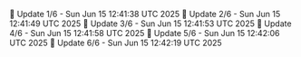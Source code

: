 📌 Update 1/6 - Sun Jun 15 12:41:38 UTC 2025
📌 Update 2/6 - Sun Jun 15 12:41:49 UTC 2025
📌 Update 3/6 - Sun Jun 15 12:41:53 UTC 2025
📌 Update 4/6 - Sun Jun 15 12:41:58 UTC 2025
📌 Update 5/6 - Sun Jun 15 12:42:06 UTC 2025
📌 Update 6/6 - Sun Jun 15 12:42:19 UTC 2025

